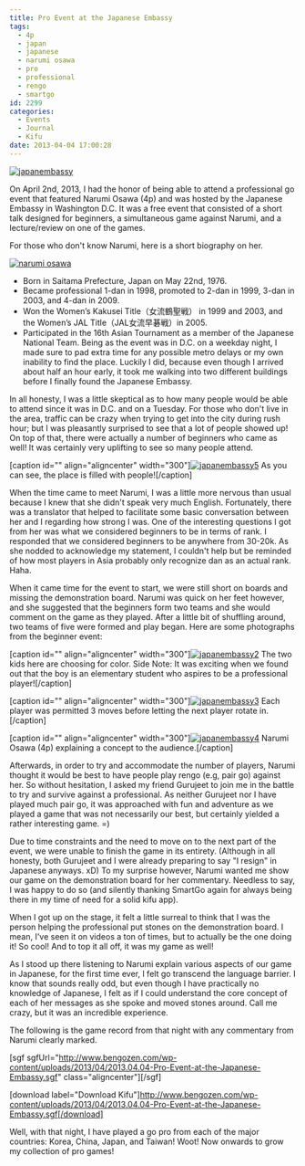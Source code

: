```yaml
---
title: Pro Event at the Japanese Embassy
tags:
  - 4p
  - japan
  - japanese
  - narumi osawa
  - pro
  - professional
  - rengo
  - smartgo
id: 2299
categories:
  - Events
  - Journal
  - Kifu
date: 2013-04-04 17:00:28
---
```


[![japanembassy](http://www.bengozen.com/wp-content/uploads/2013/04/japanembassy.jpg)](http://www.bengozen.com/wp-content/uploads/2013/04/japanembassy.jpg)

On April 2nd, 2013, I had the honor of being able to attend a professional go event that featured Narumi Osawa (4p) and was hosted by the Japanese Embassy in Washington D.C. It was a free event that consisted of a short talk designed for beginners, a simultaneous game against Narumi, and a lecture/review on one of the games.

<!--more-->

For those who don't know Narumi, here is a short biography on her.

[![narumi osawa](http://www.bengozen.com/wp-content/uploads/2013/04/narumi-osawa.jpg)](http://www.bengozen.com/wp-content/uploads/2013/04/narumi-osawa.jpg)

*   Born in Saitama Prefecture, Japan on May 22nd, 1976.
*   Became professional 1-dan in 1998, promoted to 2-dan in 1999, 3-dan in 2003, and 4-dan in 2009.
*   Won the Women’s Kakusei Title（女流鶴聖戦） in 1999 and 2003, and the Women’s JAL Title（JAL女流早碁戦）in 2005.
*   Participated in the 16th Asian Tournament as a member of the Japanese National Team.
Being as the event was in D.C. on a weekday night, I made sure to pad extra time for any possible metro delays or my own inability to find the place. Luckily I did, because even though I arrived about half an hour early, it took me walking into two different buildings before I finally found the Japanese Embassy.

In all honesty, I was a little skeptical as to how many people would be able to attend since it was in D.C. and on a Tuesday. For those who don't live in the area, traffic can be crazy when trying to get into the city during rush hour; but I was pleasantly surprised to see that a lot of people showed up! On top of that, there were actually a number of beginners who came as well! It was certainly very uplifting to see so many people attend.

[caption id="" align="aligncenter" width="300"][![japanembassy5](http://www.bengozen.com/wp-content/uploads/2013/04/japanembassy5.jpg)](http://www.bengozen.com/wp-content/uploads/2013/04/japanembassy5.jpg) As you can see, the place is filled with people![/caption]

When the time came to meet Narumi, I was a little more nervous than usual because I knew that she didn't speak very much English. Fortunately, there was a translator that helped to facilitate some basic conversation between her and I regarding how strong I was. One of the interesting questions I got from her was what we considered beginners to be in terms of rank. I responded that we considered beginners to be anywhere from 30-20k. As she nodded to acknowledge my statement, I couldn't help but be reminded of how most players in Asia probably only recognize dan as an actual rank. Haha.

When it came time for the event to start, we were still short on boards and missing the demonstration board. Narumi was quick on her feet however, and she suggested that the beginners form two teams and she would comment on the game as they played. After a little bit of shuffling around, two teams of five were formed and play began. Here are some photographs from the beginner event:

[caption id="" align="aligncenter" width="300"][![japanembassy2](http://www.bengozen.com/wp-content/uploads/2013/04/japanembassy2.jpg)](http://www.bengozen.com/wp-content/uploads/2013/04/japanembassy2.jpg) The two kids here are choosing for color.
Side Note: It was exciting when we found out that the boy is an elementary student who aspires to be a professional player![/caption]

[caption id="" align="aligncenter" width="300"][![japanembassy3](http://www.bengozen.com/wp-content/uploads/2013/04/japanembassy3.jpg)](http://www.bengozen.com/wp-content/uploads/2013/04/japanembassy3.jpg) Each player was permitted 3 moves before letting the next player rotate in.[/caption]

[caption id="" align="aligncenter" width="300"][![japanembassy4](http://www.bengozen.com/wp-content/uploads/2013/04/japanembassy4.jpg)](http://www.bengozen.com/wp-content/uploads/2013/04/japanembassy4.jpg) Narumi Osawa (4p) explaining a concept to the audience.[/caption]

Afterwards, in order to try and accommodate the number of players, Narumi thought it would be best to have people play rengo (e.g, pair go) against her. So without hesitation, I asked my friend Gurujeet to join me in the battle to try and survive against a professional. As neither Gurujeet nor I have played much pair go, it was approached with fun and adventure as we played a game that was not necessarily our best, but certainly yielded a rather interesting game. =)

Due to time constraints and the need to move on to the next part of the event, we were unable to finish the game in its entirety. (Although in all honesty, both Gurujeet and I were already preparing to say "I resign" in Japanese anyways. xD) To my surprise however, Narumi wanted me show our game on the demonstration board for her commentary. Needless to say, I was happy to do so (and silently thanking SmartGo again for always being there in my time of need for a solid kifu app).

When I got up on the stage, it felt a little surreal to think that I was the person helping the professional put stones on the demonstration board. I mean, I've seen it on videos a ton of times, but to actually be the one doing it! So cool! And to top it all off, it was my game as well!

As I stood up there listening to Narumi explain various aspects of our game in Japanese, for the first time ever, I felt go transcend the language barrier. I know that sounds really odd, but even though I have practically no knowledge of Japanese, I felt as if I could understand the core concept of each of her messages as she spoke and moved stones around. Call me crazy, but it was an incredible experience.

The following is the game record from that night with any commentary from Narumi clearly marked.

[sgf sgfUrl="http://www.bengozen.com/wp-content/uploads/2013/04/2013.04.04-Pro-Event-at-the-Japanese-Embassy.sgf" class="aligncenter"][/sgf]

[download label="Download Kifu"]http://www.bengozen.com/wp-content/uploads/2013/04/2013.04.04-Pro-Event-at-the-Japanese-Embassy.sgf[/download]

Well, with that night, I have played a go pro from each of the major countries: Korea, China, Japan, and Taiwan! Woot! Now onwards to grow my collection of pro games!